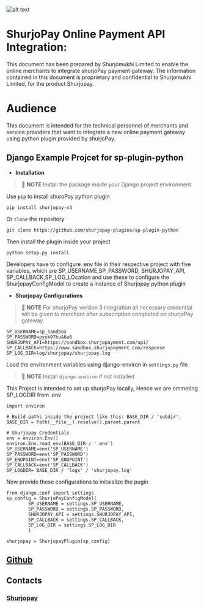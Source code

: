 ![alt text](https://shurjopay.com.bd/dev/images/shurjoPay.png)

# ShurjoPay Online Payment API Integration:

This document has been prepared by Shurjomukhi Limited to enable the online merchants to integrate shurjoPay payment gateway. The information contained in this document is proprietary and confidential to Shurjomukhi Limited, for the product Shurjopay.

# Audience

This document is intended for the technical personnel of merchants and service providers that want to integrate a new online payment gateway using python plugin provided by shurjoPay.

## Django Example Projcet for sp-plugin-python

- **Installation**

> 📝 **NOTE** Install the package inside your Django project environment

Use `pip` to install shuroPay python plugin

>

```
pip install shurjopay-v3

```

Or `clone` the repository

```
git clone https://github.com/shurjopay-plugins/sp-plugin-python

```

Then install the plugin inside your project

```
python setup.py install

```

Developers have to configure .env file in their respective project with five variables, which are SP_USERNAME,SP_PASSWORD, SHURJOPAY_API, SP_CALLBACK,SP_LOG_LOcation and use these to configure the ShurjopayConfigModel to create a instance of Shurjopay python plugin

- **Shurjopay Configurations**

> 📝 **NOTE** For shurjoPay version 3 integration all necessary credential will be given to merchant after subscription completed on shurjoPay gateway.

```env
SP_USERNAME=sp_sandbox
SP_PASSWORD=pyyk97hu&6u6
SHURJOPAY_API=https://sandbox.shurjopayment.com/api/
SP_CALLBACK=https://www.sandbox.shurjopayment.com/response
SP_LOG_DIR=log/shurjopay/shurjopay.log
```

Load the environment variables using django-environ in `settings.py` file

> 📝 **NOTE** Install `django-environ` if not installed

This Project is intended to set up shurjoPay locally, Hence we are ommeting SP_LOGDIR from .env

```
import environ

# Build paths inside the project like this: BASE_DIR / 'subdir'.
BASE_DIR = Path(__file__).resolve().parent.parent

# Shurjopay Credentials
env = environ.Env()
environ.Env.read_env(BASE_DIR / '.env')
SP_USERNAME=env('SP_USERNAME')
SP_PASSWORD=env('SP_PASSWORD')
SP_ENDPOINT=env('SP_ENDPOINT')
SP_CALLBACK=env('SP_CALLBACK')
SP_LOGDIR= BASE_DIR / 'logs' / 'shurjopay.log'

```

Now provide these configurations to initaialize the pugin

```
from django.conf import settings
sp_config = ShurjoPayConfigModel(
        SP_USERNAME = settings.SP_USERNAME,
        SP_PASSWORD = settings.SP_PASSWORD,
        SHURJOPAY_API = settings.SHURJOPAY_API,
        SP_CALLBACK = settings.SP_CALLBACK,
        SP_LOG_DIR = settings.SP_LOG_DIR
        )

shurjopay = ShurjopayPlugin(sp_config)
```

## [Github](https://github.com/shurjopay-plugins)

## Contacts

### [Shurjopay](https://shurjopay.com.bd/#contacts)
